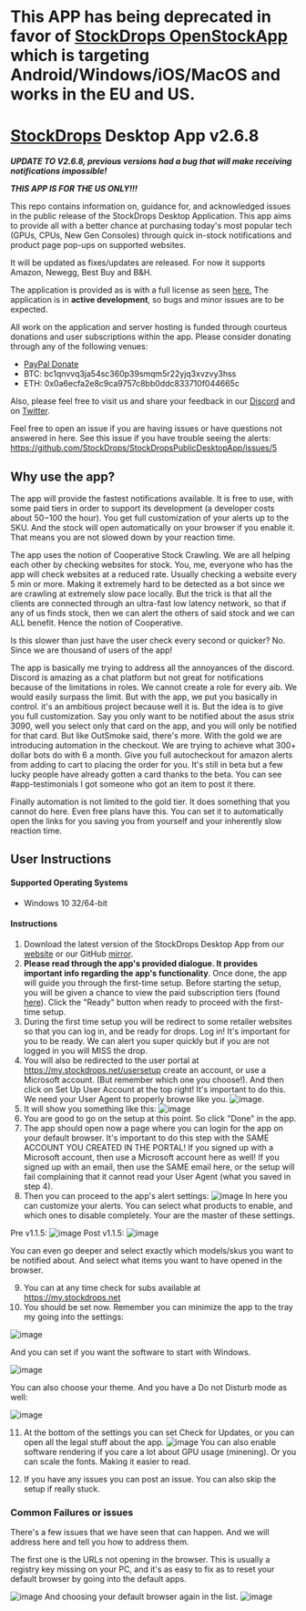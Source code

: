 # This APP has being deprecated in favor of [StockDrops OpenStockApp](https://github.com/stockdrops/openstockapp) which is targeting Android/Windows/iOS/MacOS and works in the EU and US.

# [StockDrops](https://stockdrops.net/) Desktop App v2.6.8

***UPDATE TO V2.6.8, previous versions had a bug that will make receiving notifications impossible!***

***THIS APP IS FOR THE US ONLY!!!***

This repo contains information on, guidance for, and acknowledged issues in the public release of the StockDrops Desktop Application. This app aims to provide all with a better chance at purchasing today's most popular tech (GPUs, CPUs, New Gen Consoles) through quick in-stock notifications and product page pop-ups on supported websites.

It will be updated as fixes/updates are released. For now it supports Amazon, Newegg, Best Buy and B&H.

The application is provided as is with a full license as seen [here.](https://stockdrops.net/desktop-app-license/) The application is in **active development**, so bugs and minor issues are to be expected.

All work on the application and server hosting is funded through courteus donations and user subscriptions within the app. Please consider donating through any of the following venues:
- [PayPal Donate](https://www.paypal.com/donate?hosted_button_id=3K4NWZG6288ZE)
- BTC: bc1qnvvq3ja54sc360p39smqm5r22yjq3xvzvy3hss
- ETH: 0x0a6ecfa2e8c9ca9757c8bb0ddc833710f044665c

Also, please feel free to visit us and share your feedback in our [Discord](https://discord.gg/stockdrops) and on [Twitter](https://twitter.com/stock_drops).

Feel free to open an issue if you are having issues or have questions not answered in here.
See this issue if you have trouble seeing the alerts: https://github.com/StockDrops/StockDropsPublicDesktopApp/issues/5
## Why use the app?

The app will provide the fastest notifications available. It is free to use, with some paid tiers in order to support its development (a developer costs about $50-$100 the hour). You get full customization of your alerts up to the SKU. And the stock will open automatically on your browser if you enable it. That means you are not slowed down by your reaction time.

The app uses the notion of Cooperative Stock Crawling. We are all helping each other by checking websites for stock. You, me, everyone who has the app will check websites at a reduced rate. Usually checking a website every 5 min or more. Making it extremely hard to be detected as a bot since we are crawling at extremely slow pace locally. But the trick is that all the clients are connected through an ultra-fast low latency network, so that if any of us finds stock, then we can alert the others of said stock and we can ALL benefit. Hence the notion of Cooperative.

Is this slower than just have the user check every second or quicker? No. Since we are thousand of users of the app!

The app is basically me trying to address all the annoyances of the discord. Discord is amazing as a chat platform but not great for notifications because of the limitations in roles. We cannot create a role for every aib. We would easily surpass the limit. But with the app, we put you basically in control. it's an ambitious project because well it is. But the idea is to give you full customization.
Say you only want to be notified about the asus strix 3090, well you select only that card on the app, and you will only be notified for that card.
But like OutSmoke said, there's more. With the gold we are introducing automation in the checkout. We are trying to achieve what 300+ dollar bots do with 6 a month. Give you full autocheckout for amazon alerts from adding to cart to placing the order for you. It's still in beta but a few lucky people have already gotten a card thanks to the beta. You can see #app-testimonials I got someone who got an item to post it there.

Finally automation is not limited to the gold tier. It does something that you cannot do here. Even free plans have this. You can set it to automatically open the links for you saving you from yourself and your inherently slow reaction time.

## User Instructions
#### Supported Operating Systems
- Windows 10 32/64-bit

#### Instructions
1. Download the latest version of the StockDrops Desktop App from our [website](https://files.stockdrops.net/releases/latest/Setup.exe) or our GitHub [mirror](https://github.com/StockDrops/StockDropsPublicDesktopApp/releases/tag/v1.1.3).
2. **Please read through the app's provided dialogue. It provides important info regarding the app's functionality**. Once done, the app will guide you through the first-time setup. Before starting the setup, you will be given a chance to view the paid subscription tiers (found [here](https://my.stockdrops.net/)). Click the "Ready" button when ready to proceed with the first-time setup.
3. During the first time setup you will be redirect to some retailer websites so that you can log in, and be ready for drops. Log in! It's important for you to be ready. We can alert you super quickly but if you are not logged in you will MISS the drop.
4. You will also be redirected to the user portal at https://my.stockdrops.net/usersetup create an account, or use a Microsoft account. (But remember which one you choose!). And then click on Set Up User Account at the top right! It's important to do this. We need your User Agent to properly browse like you. ![image](https://user-images.githubusercontent.com/20151415/118373453-bbb10200-b56b-11eb-9797-bf9f3c4e34e0.png).
5. It will show you something like this:
![image](https://user-images.githubusercontent.com/20151415/118373471-db482a80-b56b-11eb-9a2f-59a46f1fb048.png)
6. You are good to go on the setup at this point. So click "Done" in the app.
7. The app should open now a page where you can login for the app on your default browser. It's important to do this step with the SAME ACCOUNT YOU CREATED IN THE PORTAL! If you signed up with a Microsoft account, then use a Microsoft account here as well! If you signed up with an email, then use the SAME email here, or the setup will fail complaining that it cannot read your User Agent (what you saved in step 4).
8. Then you can proceed to the app's alert settings:
![image](https://user-images.githubusercontent.com/20151415/118373535-4c87dd80-b56c-11eb-958a-fa5a0c4164da.png)
In here you can customize your alerts.
You can select what products to enable, and which ones to disable completely. Your are the master of these settings.

Pre v1.1.5:
![image](https://user-images.githubusercontent.com/20151415/118373555-6aedd900-b56c-11eb-99d3-64f360f74119.png)
Post v1.1.5:
![image](https://user-images.githubusercontent.com/20151415/118751424-22f1df00-b816-11eb-9501-292ae6d8678e.png)

You can even go deeper and select exactly which models/skus you want to be notified about. And select what items you want to have opened in the browser.

9. You can at any time check for subs available at https://my.stockdrops.net
10. You should be set now. Remember you can minimize the app to the tray my going into the settings:

![image](https://user-images.githubusercontent.com/20151415/118373598-a688a300-b56c-11eb-821a-4284895ca9a4.png)

And you can set if you want the software to start with Windows.

![image](https://user-images.githubusercontent.com/20151415/118373610-b607ec00-b56c-11eb-9331-fb501f410f75.png)

You can also choose your theme.
And you have a Do not Disturb mode as well:

![image](https://user-images.githubusercontent.com/20151415/118373628-c5873500-b56c-11eb-89f7-31a8160a3fd2.png)

11. At the bottom of the settings you can set Check for Updates, or you can open all the legal stuff about the app.
![image](https://user-images.githubusercontent.com/20151415/118373646-dd5eb900-b56c-11eb-812c-2c2025016caa.png)
You can also enable software rendering if you care a lot about GPU usage (minening).
Or you can scale the fonts. Making it easier to read.

12. If you have any issues you can post an issue. You can also skip the setup if really stuck.

### Common Failures or issues

There's a few issues that we have seen that can happen. And we will address here and tell you how to address them.

The first one is the URLs not opening in the browser. This is usually a registry key missing on your PC, and it's as easy to fix as to reset your default browser by going into the default apps.

![image](https://user-images.githubusercontent.com/20151415/118373770-50682f80-b56d-11eb-9616-421d10d68710.png)
And choosing your default browser again in the list.
![image](https://user-images.githubusercontent.com/20151415/118373771-53fbb680-b56d-11eb-9dcf-509cf9cb207c.png)



